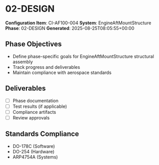 # 02-DESIGN

**Configuration Item**: CI-AF100-004
**System**: EngineAftMountStructure
**Phase**: 02-DESIGN
**Generated**: 2025-08-25T08:05:55+00:00

## Phase Objectives
- Define phase-specific goals for EngineAftMountStructure structural assembly
- Track progress and deliverables
- Maintain compliance with aerospace standards

## Deliverables
- [ ] Phase documentation
- [ ] Test results (if applicable)
- [ ] Compliance artifacts
- [ ] Review approvals

## Standards Compliance
- DO-178C (Software)
- DO-254 (Hardware)
- ARP4754A (Systems)

